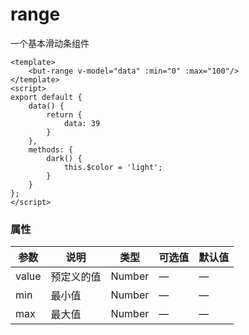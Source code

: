 # range
一个基本滑动条组件

```vue
<template>
	<but-range v-model="data" :min="0" :max="100"/>
</template>
<script>
export default {
	data() {
		return {
			data: 39
		}
	},
	methods: {
		dark() {
			this.$color = 'light';
		}
	}
};
</script>
```


### 属性
| 参数      | 说明    | 类型      | 可选值       | 默认值   |
|---------- |-------- |---------- |-------------  |-------- |
| value | 预定义的值 | Number| — | — |
| min | 最小值 | Number | — | — |
| max | 最大值 | Number | — | — |